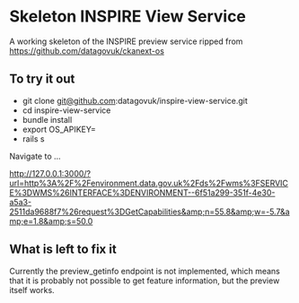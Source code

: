 # Skeleton INSPIRE View Service

A working skeleton of the INSPIRE preview service ripped from https://github.com/datagovuk/ckanext-os

## To try it out

* git clone git@github.com:datagovuk/inspire-view-service.git
* cd inspire-view-service
* bundle install
* export OS_APIKEY=<APIKEY>
* rails s

Navigate to ...

http://127.0.0.1:3000/?url=http%3A%2F%2Fenvironment.data.gov.uk%2Fds%2Fwms%3FSERVICE%3DWMS%26INTERFACE%3DENVIRONMENT--6f51a299-351f-4e30-a5a3-2511da9688f7%26request%3DGetCapabilities&amp;n=55.8&amp;w=-5.7&amp;e=1.8&amp;s=50.0


## What is left to fix it

Currently the preview_getinfo endpoint is not implemented, which means that it is probably not possible to get feature information, but the preview itself works.